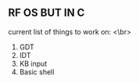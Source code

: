 ## RF OS BUT IN C 
current list of things to work on: <\br>
1. GDT
2. IDT
3. KB input
4. Basic shell
